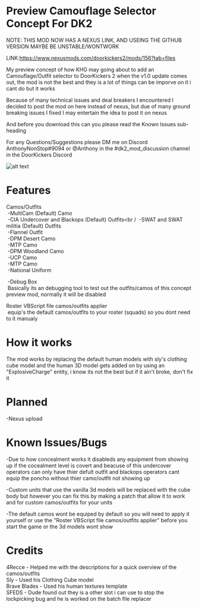 # Preview Camouflage Selector Concept For DK2

NOTE: THIS MOD NOW HAS A NEXUS LINK, AND USEING THE GITHUB VERSION MAYBE BE UNSTABLE/WONTWORK

LINK:https://www.nexusmods.com/doorkickers2/mods/156?tab=files

My preview concept of how KHG may going about to add an Camouflage/Outfit selector to DoorKickers 2 when the v1.0 update comes out, the mod is not the best and they is a lot of things can be imporve on it i cant do but it works

Because of many technical issues and deal breakers I encountered I decided to post the mod on here instead of nexus, but due of many ground breaking issues I fixed I may entertain the idea to post it on nexus

And before you download this can you please read the Known Issues sub-heading

For any Questions/Suggestions please DM me on Discord AnthonyNonStop#9094 or @Anthony in the #dk2_mod_discussion channel in the DoorKickers Discord

![alt text](https://github.com/AnthonyNonStop/Camouflage-Selector-Concept/blob/master/.GitHub%20Read%20Me%20Photos%20Files/read_me_pic.png)
# Features

Camos/Outfits <br />
&nbsp;-MultiCam (Default) Camo <br />
&nbsp;-CIA Undercover and Blackops (Default) Outfits<br /
&nbsp;-SWAT and SWAT militia (Default) Outfits<br />
&nbsp;-Flannel Outfit <br />
&nbsp;-DPM Desert Camo<br />
&nbsp;-MTP Camo<br />
&nbsp;-DPM Woodland Camo<br />
&nbsp;-UCP Camo<br />
&nbsp;-MTP Camo<br />
&nbsp;-National Uniform<br />

&nbsp;-Debug Box <br />
  &nbsp;Basically its an debugging tool to test out the outfits/camos of this concept preview mod, normally it will be disabled

Roster VBScript file camos/outfits applier<br />
  &nbsp;equip's the default camos/outfits to your roster (squads) so you dont need to it manualy

# How it works
The mod works by replacing the default human models with sly's clothing cube model and the human 3D model gets added on by using an "ExplosiveCharge" entity, i know its not the best but if it ain't broke, don't fix it

# Planned
-Nexus upload<br />

# Known Issues/Bugs

-Due to how concealment works it disableds any equipment from showing up if the cocealment level is covert and beacuse of this undercover operators can only have thier defult outfit and blackops operators cant equip the poncho without thier camo/outfit not showing up

-Custom units that use the vanilla 3d models will be replaced with the cube body but however you can fix this by making a patch that allow it to work and for custom camos/outfits for your units

-The default camos wont be equiped by default so you will need to apply it yourself or use the "Roster VBScript file camos/outfits applier" before you start the game or the 3d models wont show
# Credits

4Recce - Helped me with the descriptions for a quick overview of the camos/outfits <br />
Sly - Used his Clothing Cube model <br />
Brave Blades - Used his human textures template <br />
SFEDS - Dude found out they is a other slot i can use to stop the lockpicking bug and he is worked on the batch file replacer <br />
